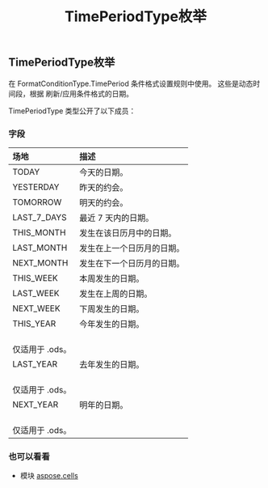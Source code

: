 ﻿---
title: TimePeriodType枚举
second_title: Aspose.Cells for Python via .NET API 参考文献
description:
type: docs
weight: 2590
url: /zh/python-net/aspose.cells/timeperiodtype/
is_root: false
---
## TimePeriodType枚举
在 FormatConditionType.TimePeriod 条件格式设置规则中使用。
这些是动态时间段，根据
刷新/应用条件格式的日期。



TimePeriodType 类型公开了以下成员：

### 字段
|场地|描述|
| :- | :- |
| TODAY |今天的日期。|
| YESTERDAY |昨天的约会。|
| TOMORROW |明天的约会。|
| LAST_7_DAYS |最近 7 天内的日期。|
| THIS_MONTH |发生在该日历月中的日期。|
| LAST_MONTH |发生在上一个日历月的日期。|
| NEXT_MONTH |发生在下一个日历月的日期。|
| THIS_WEEK |本周发生的日期。|
| LAST_WEEK |发生在上周的日期。|
| NEXT_WEEK |下周发生的日期。|
| THIS_YEAR |今年发生的日期。<br/>仅适用于 .ods。|
| LAST_YEAR |去年发生的日期。<br/>仅适用于 .ods。|
| NEXT_YEAR |明年的日期。<br/>仅适用于 .ods。|



### 也可以看看
* 模块 [aspose.cells](..)
